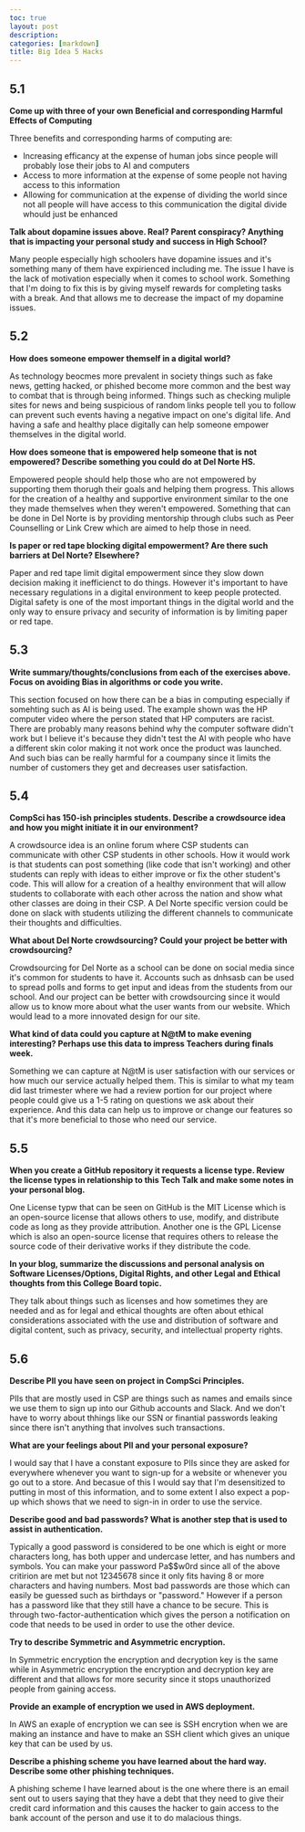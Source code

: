 ```yaml
---
toc: true
layout: post
description: 
categories: [markdown]
title: Big Idea 5 Hacks
---
```


## 5.1

<strong> Come up with three of your own Beneficial and corresponding Harmful Effects of Computing </strong>

Three benefits and corresponding harms of computing are:

- Increasing efficancy at the expense of human jobs since people will probably lose their jobs to AI and computers
- Access to more information at the expense of some people not having access to this information
- Allowing for communication at the expense of dividing the world since not all people will have access to this communication the digital divide whould just be enhanced

<strong> Talk about dopamine issues above. Real? Parent conspiracy? Anything that is impacting your personal study and success in High School? </strong>

Many people especially high schoolers have dopamine issues and it's something many of them have expirienced including me. The issue I have is the lack of motivation especially when it comes to school work. Something that I'm doing to fix this is by giving myself rewards for completing tasks with a break. And that allows me to decrease the impact of my dopamine issues.

## 5.2

<strong> How does someone empower themself in a digital world? </strong>

As technology beocmes more prevalent in society things such as fake news, getting hacked, or phished become more common and the best way to combat that is through being informed. Things such as checking muliple sites for news and being suspicious of random links people tell you to follow can prevent such events having a negative impact on one's digital life. And having a safe and healthy place digitally can help someone empower themselves in the digital world.

<strong> How does someone that is empowered help someone that is not empowered? Describe something you could do at Del Norte HS. </strong>

Empowered people should help those who are not empowered by supporting them thorugh their goals and helping them progress. This allows for the creation of a healthy and supportive environment similar to the one they made themselves when they weren't empowered. Something that can be done in Del Norte is by providing mentorship through clubs such as Peer Counselling or Link Crew which are aimed to help those in need.

<strong> Is paper or red tape blocking digital empowerment? Are there such barriers at Del Norte? Elsewhere? </strong>

Paper and red tape limit digital empowerment since they slow down decision making it inefficienct to do things. However it's important to have necessary regulations in a digital environment to keep people protected. Digital safety is one of the most important things in the digital world and the only way to ensure privacy and security of information is by limiting paper or red tape.

## 5.3

<strong> Write summary/thoughts/conclusions from each of the exercises above. Focus on avoiding Bias in algorithms or code you write. </strong>

This section focused on how there can be a bias in computing especially if somehting such as AI is being used. The example shown was the HP computer video where the person stated that HP computers are racist. There are probably many reasons behind why the computer software didn't work but I believe it's because they didn't test the AI with people who have a different skin color making it not work once the product was launched. And such bias can be really harmful for a coumpany since it limits the number of customers they get and decreases user satisfaction.

## 5.4

<strong> CompSci has 150-ish principles students. Describe a crowdsource idea and how you might initiate it in our environment? </strong>

 A crowdsource idea is an online forum where CSP students can communicate with other CSP students in other schools. How it would work is that students can post something (like code that isn't working) and other students can reply with ideas to either improve or fix the other student's code. This will allow for a creation of a healthy environment that will allow students to collaborate with each other across the nation and show what other classes are doing in their CSP. A Del Norte specific version could be done on slack with students utilizing the different channels to communicate their thoughts and difficulties.

<strong> What about Del Norte crowdsourcing? Could your project be better with crowdsourcing? </strong>

Crowdsourcing for Del Norte as a school can be done on social media since it's common for students to have it. Accounts such as dnhsasb can be used to spread polls and forms to get input and ideas from the students from our school. And our project can be better with crowdsourcing since it would allow us to know more about what the user wants from our website. Which would lead to a more innovated design for our site.

<strong> What kind of data could you capture at N@tM to make evening interesting? Perhaps use this data to impress Teachers during finals week. </strong>

Something we can capture at N@tM is user satisfaction with our services or how much our service actually helped them. This is similar to what my team did last trimester where we had a review portion for our project where people could give us a 1-5 rating on questions we ask about their experience. And this data can help us to improve or change our features so that it's more beneficial to those who need our service.

## 5.5

<strong> When you create a GitHub repository it requests a license type. Review the license types in relationship to this Tech Talk and make some notes in your personal blog. </strong>

One License typw that can be seen on GitHub is the MIT License which is an open-source license that allows others to use, modify, and distribute code as long as they provide attribution. Another one is the GPL License which is also an open-source license that requires others to release the source code of their derivative works if they distribute the code.

<strong> In your blog, summarize the discussions and personal analysis on Software Licenses/Options, Digital Rights, and other Legal and Ethical thoughts from this College Board topic. </strong>

They talk about things such as licenses and how sometimes they are needed and as for legal and ethical thoughts are often about ethical considerations associated with the use and distribution of software and digital content, such as privacy, security, and intellectual property rights.

## 5.6

<strong> Describe PII you have seen on project in CompSci Principles.</strong>

PIIs that are mostly used in CSP are things such as names and emails since we use them to sign up into our Github accounts and Slack. And we don't have to worry about thhings like our SSN or finantial passwords leaking since there isn't anything that involves such transactions.

<strong> What are your feelings about PII and your personal exposure?</strong>

I would say that I have a constant exposure to PIIs since they are asked for everywhere whenever you want to sign-up for a website or whenever you go out to a store. And becasue of this I would say that I'm desensitized to putting in most of this information, and to some extent I also expect a pop-up which shows that we need to sign-in in order to use the service.

<strong> Describe good and bad passwords? What is another step that is used to assist in authentication.</strong>

Typically a good password is considered to be one which is eight or more characters long, has both upper and undercase letter, and has numbers and symbols. You can make your password Pa$$w0rd since all of the above critirion are met but not 12345678 since it only fits having 8 or more characters and having numbers. Most bad passwords are those which can easily be guessed such as birthdays or "password." However if a person has a password like that they still have a chance to be secure. This is through two-factor-authentication which gives the person a notification on code that needs to be used in order to use the other device.

<strong> Try to describe Symmetric and Asymmetric encryption.</strong>

In Symmetric encryption the encryption and decryption key is the same while in Asymmetric encryption the encryption and decryption key are different and that allows for more security since it stops unauthorized people from gaining access.

<strong> Provide an example of encryption we used in AWS deployment.</strong>

In AWS an exaple of encryption we can see is SSH encrytion when we are making an instance and have to make an SSH client which gives an unique key that can be used by us.

<strong> Describe a phishing scheme you have learned about the hard way. Describe some other phishing techniques. </strong>

A phishing scheme I have learned about is the one where there is an email sent out to users saying that they have a debt that they need to give their credit card information and this causes the hacker to gain access to the bank account of the person and use it to do malacious things.